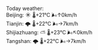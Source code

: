 Today weather:  
Beijing: ☀️ 🌡️+21°C 🌬️↑0km/h  
Tianjin: 🌩  🌡️+22°C 🌬️→7km/h  
Shijiazhuang: ⛅️  🌡️+23°C 🌬️↖0km/h  
Tangshan: 🌩  🌡️+22°C 🌬️→7km/h  
